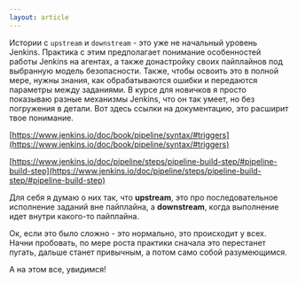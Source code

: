 ```yaml
---
layout: article
---
```

Истории с `upstream` и `downstream` - это уже не начальный уровень Jenkins. Практика с этим предполагает понимание особенностей работы Jenkins на агентах, а также донастройку своих пайплайнов под выбранную модель безопасности. Также, чтобы освоить это в полной мере, нужны знания, как обрабатываются ошибки и передаются параметры между заданиями. В курсе для новичков я просто показываю разные механизмы Jenkins, что он так умеет, но без погружения в детали. Вот здесь ссылки на документацию, это расширит твое понимание.

[https://www.jenkins.io/doc/book/pipeline/syntax/#triggers](https://www.jenkins.io/doc/book/pipeline/syntax/#triggers)

[https://www.jenkins.io/doc/pipeline/steps/pipeline-build-step/#pipeline-build-step](https://www.jenkins.io/doc/pipeline/steps/pipeline-build-step/#pipeline-build-step)

Для себя я думаю о них так, что **upstream**, это про последовательное исполнение заданий вне пайплайна, а **downstream**, когда выполнение идет внутри какого-то пайплайна.

Ок, если это было сложно - это нормально, это происходит у всех. Начни пробовать, по мере роста практики сначала это перестанет пугать, дальше станет привычным, а потом само собой разумеющимся.

А на этом все, увидимся!
